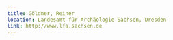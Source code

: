 ```yaml
---
title: Göldner, Reiner
location: Landesamt für Archäologie Sachsen, Dresden
link: http://www.lfa.sachsen.de
---
```

